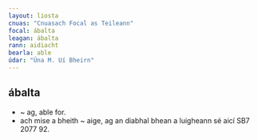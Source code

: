```yaml
---
layout: liosta
cnuas: "Cnuasach Focal as Teileann"
focal: ábalta
leagan: ábalta
rann: aidiacht
bearla: able
údar: "Úna M. Uí Bheirn"
---
```


## ábalta

* ~ ag, able for.
* ach mise a bheith ~ aige, ag an diabhal bhean a luigheann sé aicí SB7 2077 92.
